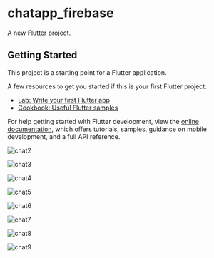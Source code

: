 # chatapp_firebase

A new Flutter project.

## Getting Started

This project is a starting point for a Flutter application.

A few resources to get you started if this is your first Flutter project:

- [Lab: Write your first Flutter app](https://docs.flutter.dev/get-started/codelab)
- [Cookbook: Useful Flutter samples](https://docs.flutter.dev/cookbook)

For help getting started with Flutter development, view the
[online documentation](https://docs.flutter.dev/), which offers tutorials,
samples, guidance on mobile development, and a full API reference.

![chat2](https://user-images.githubusercontent.com/122444768/221156908-21ff3c4d-e196-4398-a707-79f025fdc29a.png)

![chat3](https://user-images.githubusercontent.com/122444768/221156950-8916acf6-e9ae-4d67-bd06-456345b3da4f.png)

![chat4](https://user-images.githubusercontent.com/122444768/221157024-d97f4611-c8bf-4874-9828-595fcbdfb8c6.png)

![chat5](https://user-images.githubusercontent.com/122444768/221157062-70ed349d-70a3-4f02-a9c7-a7f0d4e79344.png)

![chat6](https://user-images.githubusercontent.com/122444768/221157101-971abddd-0e93-4d67-a198-74fc5721e856.png)

![chat7](https://user-images.githubusercontent.com/122444768/221157151-f550d47f-d83e-4812-84e6-3e1d4d2043d4.png)

![chat8](https://user-images.githubusercontent.com/122444768/221157180-ea99b52e-ea69-4066-b9df-c2afed497f94.png)

![chat9](https://user-images.githubusercontent.com/122444768/221157229-fae0b233-0af9-4452-8b16-83ce77f82f71.png)
